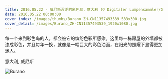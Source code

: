```yaml
---
title: 2016.05.22 - 威尼斯泻湖的彩色岛，意大利 (© Digitaler Lumpensammler/Getty Images)
date: 2016.05.22 00:00:00
cover_index: /images/thumbs/Burano_ZH-CN11357493539_533x300.jpg
cover_detail: /images/Burano_ZH-CN11357493539_1920x1080.jpg
---
```


每一个来到彩色岛的人，都会被它的缤纷色彩所感染。这里每一栋房屋的外墙都被漆成彩色，并且每年一换，就像是一幅巨大的彩色油画，在阳光的照耀下显得更加迷人。

意大利, 威尼斯

![Burano](/images/Burano_ZH-CN11357493539_1920x1080.jpg)
